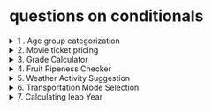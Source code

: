 # questions on conditionals 
<details>
<summary>1 . Age group categorization
</summary>
Classify a person's age group : child (<=13) ,Teenager (13-19) , Adult (20-59) , Senior (60+) .
</details>

<details>
<summary>2. Movie ticket pricing
</summary>
Problem : Movie tickets are priced based on age : 
$12 for adults (18 and over) , $8 for children . Everyone gets a $2 discount on Wednesday .
</details>

<details>
<summary>3. Grade Calculator
</summary>
Problem : Assign a letter grade based on a student's score : A(90-100) , B(80-89), C(70-79),D(60-69),E(below 60).
</details>

<details>
<summary>4. Fruit Ripeness Checker
</summary>
Problem : Determine if a fruit is ripe , overripe , or unripe based on it's color . (e.g., Banana :Green -unripe , Yellow -Ripe , Brown -Overripe)
</details>

<details>
<summary>5. Weather Activity Suggestion
</summary>
Problem : Suggest an activity based on the weather (e.g., Sunny- Go for a walk , Rainy - Read a book , snowy - Build a snowman) .
</details>

<details>
<summary>6. Transportation Mode Selection
</summary>
Problem : Choose a mode of transportation based on the distance (e.g., <3 km:Walk , 3-15 km : Bike , >15 km : Car)
</details>

<details>
<summary>7. Calculating leap Year
</summary>
Problem : if a year is divisible by 4 and 400 and 100 then it is a leep year but if a year is divisible by 4 but not 100 then it will also be a leap year .
</details>

